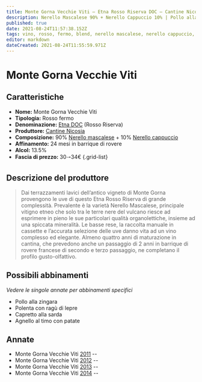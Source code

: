```yaml
---
title: Monte Gorna Vecchie Viti – Etna Rosso Riserva DOC – Cantine Nicosia – Sicilia (IT) – 30🠒34€ – 3★ - 5★
description: Nerello Mascalese 90% + Nerello Cappuccio 10% | Pollo alla zingara, Polenta con ragù di lepre – Capretto alla sarda – Agnello al timo con patate
published: true
date: 2021-08-24T11:57:38.152Z
tags: vino, rosso, fermo, blend, nerello mascalese, nerello cappuccio, italia, sicilia, pollo alla zingara, polenta con ragù di lepre, capretto alla sarda, agnello al timo con patate, 30🠒34€, 5 stelle
editor: markdown
dateCreated: 2021-08-24T11:55:59.971Z
---
```


# Monte Gorna Vecchie Viti

## Caratteristiche
- **Nome:** Monte Gorna Vecchie Viti
- **Tipologia:** Rosso fermo
- **Denominazione:** [Etna DOC](/denominazioni/Italia/Sicilia/DOC/Etna) (Rosso Riserva)
- **Produttore:** [Cantine Nicosia](/produttori/Italia/Sicilia/Cantine-Nicosia) 
- **Composizione:** 90% [Nerello mascalese](/vitigni/Italia/bacca-nera/nerello-mascalese) + 10% [Nerello cappuccio](/vitigni/Italia/bacca-nera/nerello-cappuccio)
- **Affinamento:** 24 mesi in barrique di rovere
- **Alcol:** 13.5%
- **Fascia di prezzo:** 30🠒34€
{.grid-list}

## Descrizione del produttore

> Dai terrazzamenti lavici dell’antico vigneto di Monte Gorna provengono le uve di questo Etna Rosso Riserva di grande complessità. Prevalente è la varietà Nerello Mascalese, principale vitigno etneo che solo tra le terre nere del vulcano riesce ad esprimere in pieno le sue particolari qualità organolettiche, insieme ad una spiccata mineralità. Le basse rese, la raccolta manuale in cassette e l’accurata selezione delle uve danno vita ad un vino complesso ed elegante. Almeno quattro anni di maturazione in cantina, che prevedono anche un passaggio di 2 anni in barrique di rovere francese
di secondo e terzo passaggio, ne completano il profilo gusto-olfattivo.

## Possibili abbinamenti
*Vedere le singole annate per abbinamenti specifici*

- Pollo alla zingara
- Polenta con ragù di lepre
- Capretto alla sarda
- Agnello al timo con patate

## Annate
- Monte Gorna Vecchie Viti [2011](vini/Italia/Sicilia/Cantine-Nicosia/Monte-Gorna-Vecchie-Viti/2011) -- <span class="star-3"></span>
- Monte Gorna Vecchie Viti [2012](vini/Italia/Sicilia/Cantine-Nicosia/Monte-Gorna-Vecchie-Viti/2012) -- <span class="star-3"></span>
- Monte Gorna Vecchie Viti [2013](vini/Italia/Sicilia/Cantine-Nicosia/Monte-Gorna-Vecchie-Viti/2013) -- <span class="star-3"></span>
- Monte Gorna Vecchie Viti [2014](vini/Italia/Sicilia/Cantine-Nicosia/Monte-Gorna-Vecchie-Viti/2014) -- <span class="star-5"></span>


